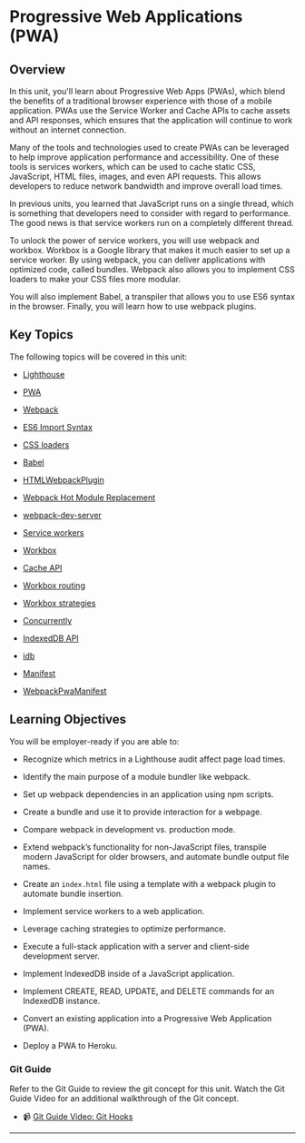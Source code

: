 # Progressive Web Applications (PWA)

## Overview

In this unit, you'll learn about Progressive Web Apps (PWAs), which blend the benefits of a traditional browser experience with those of a mobile application. PWAs use the Service Worker and Cache APIs to cache assets and API responses, which ensures that the application will continue to work without an internet connection.

Many of the tools and technologies used to create PWAs can be leveraged to help improve application performance and accessibility. One of these tools is services workers, which can be used to cache static CSS, JavaScript, HTML files, images, and even API requests. This allows developers to reduce network bandwidth and improve overall load times.

In previous units, you learned that JavaScript runs on a single thread, which is something that developers need to consider with regard to performance. The good news is that service workers run on a completely different thread.

To unlock the power of service workers, you will use webpack and workbox. Workbox is a Google library that makes it much easier to set up a service worker. By using webpack, you can deliver applications with optimized code, called bundles. Webpack also allows you to implement CSS loaders to make your CSS files more modular. 

You will also implement Babel, a transpiler that allows you to use ES6 syntax in the browser. Finally, you will learn how to use webpack plugins.

## Key Topics

The following topics will be covered in this unit:

* [Lighthouse](https://developers.google.com/web/tools/lighthouse)

* [PWA](https://developer.mozilla.org/en-US/docs/Web/Progressive_web_apps)

* [Webpack](https://webpack.js.org/concepts/)

* [ES6 Import Syntax](https://developer.mozilla.org/en-US/docs/Web/JavaScript/Reference/Statements/import)

* [CSS loaders](https://www.npmjs.com/package/css-loader)

* [Babel](https://babeljs.io/)

* [HTMLWebpackPlugin](https://webpack.js.org/plugins/html-webpack-plugin/)

* [Webpack Hot Module Replacement](https://webpack.js.org/concepts/hot-module-replacement/)

* [webpack-dev-server](https://webpack.js.org/configuration/dev-server/)

* [Service workers](https://developer.mozilla.org/en-US/docs/Web/API/Service_Worker_API)

* [Workbox](https://developers.google.com/web/tools/workbox)

* [Cache API](https://developer.mozilla.org/en-US/docs/Web/API/Cache)

* [Workbox routing](https://developers.google.com/web/tools/workbox/modules/workbox-routing)

* [Workbox strategies](https://developers.google.com/web/tools/workbox/modules/workbox-strategies)

* [Concurrently](https://www.npmjs.com/package/concurrently)

* [IndexedDB API](https://developer.mozilla.org/en-US/docs/Web/API/IndexedDB_API)

* [idb](https://www.npmjs.com/package/idb)

* [Manifest](https://developer.mozilla.org/en-US/docs/Mozilla/Add-ons/WebExtensions/manifest.json)

* [WebpackPwaManifest](https://www.npmjs.com/package/webpack-pwa-manifest)

## Learning Objectives

You will be employer-ready if you are able to:

* Recognize which metrics in a Lighthouse audit affect page load times.

* Identify the main purpose of a module bundler like webpack.

* Set up webpack dependencies in an application using npm scripts.

* Create a bundle and use it to provide interaction for a webpage.

* Compare webpack in development vs. production mode.

* Extend webpack’s functionality for non-JavaScript files, transpile modern JavaScript for older browsers, and automate bundle output file names.

* Create an `index.html` file using a template with a webpack plugin to automate bundle insertion.

* Implement service workers to a web application.

* Leverage caching strategies to optimize performance.

* Execute a full-stack application with a server and client-side development server.

* Implement IndexedDB inside of a JavaScript application.

* Implement CREATE, READ, UPDATE, and DELETE commands for an IndexedDB instance.

* Convert an existing application into a Progressive Web Application (PWA).

* Deploy a PWA to Heroku.


### Git Guide

Refer to the Git Guide to review the git concept for this unit. Watch the Git Guide Video for an additional walkthrough of the Git concept.


  * 📹 [Git Guide Video: Git Hooks](https://2u-20.wistia.com/medias/xpb67vj99g)

---

